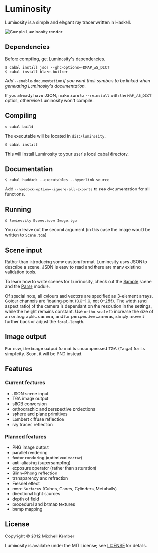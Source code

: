 # Luminosity

Luminosity is a simple and elegant ray tracer written in Haskell.

![Sample Luminosity render](http://i.imgur.com/y1a0A.png)

## Dependencies

Before compiling, get Luminosity's dependencies.

	$ cabal install json --ghc-options=-DMAP_AS_DICT
	$ cabal install blaze-builder

_Add_ `--enable-documentation` _if you want their symbols to be linked when generating Luminosity's documentation._

If you already have JSON, make sure to `--reinstall` with the `MAP_AS_DICT` option, otherwise Luminosity won't compile.

## Compiling

	$ cabal build

The executable will be located in `dist/luminosity`.

	$ cabal install

This will install Luminosity to your user's local cabal directory.

## Documentation

	$ cabal haddock --executables --hyperlink-source

Add `--haddock-option=-ignore-all-exports` to see documentation for all functions.

## Running

	$ luminosity Scene.json Image.tga

You can leave out the second argument (in this case the image would be written to `Scene.tga`).

## Scene input

Rather than introducing some custom format, Luminosity uses JSON to describe a scene. JSON is easy to read and there are many existing validation tools.

To learn how to write scenes for Luminosity, check out the [Sample][] scene and the [Parse][] module.

Of special note, all colours and vectors are specified as 3-element arrays. Colour channels are floating-point (0.0–1.0, not 0–255). The width (and aspect ratio) of the camera is dependant on the resolution in the settings, while the height remains constant. Use `ortho-scale` to increase the size of an orthographic camera, and for perspective cameras, simply move it further back or adjust the `focal-length`.

[Sample]: Sample.json
[Parse]: src/Luminosity/Parse.hs

## Image output

For now, the image output format is uncompressed TGA (Targa) for its simplicity. Soon, it will be PNG instead.

## Features

### Current features

- JSON scene input
- TGA image output
- sRGB conversion
- orthographic and perspective projections
- sphere and plane primitives
- Lambert diffuse reflection
- ray traced reflection

### Planned features

- PNG image output
- parallel rendering
- faster rendering (optimized `Vector`)
- anti-aliasing (supersampling)
- exposure operator (rather than saturation)
- Blinn–Phong reflection
- transparency and refraction
- Fresnel effect
- more `Surface`s (Cubes, Cones, Cylinders, Metaballs)
- directional light sources
- depth of field
- procedural and bitmap textures
- bump mapping

## License

Copyright © 2012 Mitchell Kember

Luminosity is available under the MIT License; see [LICENSE](LICENSE.md) for details.
